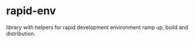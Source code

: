 # rapid-env
library with helpers for rapid development environment ramp up, build and distribution. 
